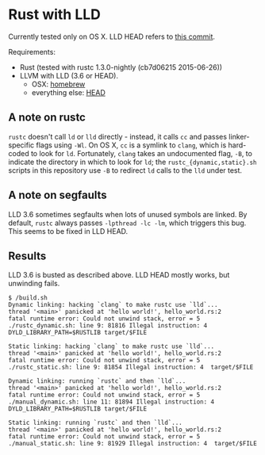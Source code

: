 Rust with LLD
=============

Currently tested only on OS X. LLD HEAD refers to [this commit](https://github.com/llvm-mirror/lld/commit/ad256ceb1f5979a07d178db4c569056b526c1850).

Requirements:
- Rust (tested with rustc 1.3.0-nightly (cb7d06215 2015-06-26))
- LLVM with LLD (3.6 or HEAD).
  - OSX: [homebrew](https://github.com/Homebrew/homebrew/blob/master/Library/Formula/llvm.rb)
  - everything else: [HEAD](http://lld.llvm.org/getting_started.html#building-lld)

A note on rustc
---------------
`rustc` doesn't call `ld` or `lld` directly - instead, it calls `cc` and passes linker-specific flags using `-Wl`. On OS X, `cc` is a symlink to `clang`, which is hard-coded to look for `ld`. Fortunately, `clang` takes an undocumented flag, `-B`, to indicate the directory in which to look for `ld`; the `rustc_{dynamic,static}.sh` scripts in this repository use `-B` to redirect `ld` calls to the `lld` under test.

A note on segfaults
-------------------
LLD 3.6 sometimes segfaults when lots of unused symbols are linked. By default, `rustc` always passes `-lpthread -lc -lm`, which triggers this bug. This seems to be fixed in LLD HEAD.

Results
-------
LLD 3.6 is busted as described above. LLD HEAD mostly works, but unwinding fails.
```console
$ /build.sh
Dynamic linking: hacking `clang` to make rustc use `lld`...
thread '<main>' panicked at 'hello world!', hello_world.rs:2
fatal runtime error: Could not unwind stack, error = 5
./rustc_dynamic.sh: line 9: 81816 Illegal instruction: 4  DYLD_LIBRARY_PATH=$RUSTLIB target/$FILE

Static linking: hacking `clang` to make rustc use `lld`...
thread '<main>' panicked at 'hello world!', hello_world.rs:2
fatal runtime error: Could not unwind stack, error = 5
./rustc_static.sh: line 9: 81854 Illegal instruction: 4  target/$FILE

Dynamic linking: running `rustc` and then `lld`...
thread '<main>' panicked at 'hello world!', hello_world.rs:2
fatal runtime error: Could not unwind stack, error = 5
./manual_dynamic.sh: line 11: 81894 Illegal instruction: 4  DYLD_LIBRARY_PATH=$RUSTLIB target/$FILE

Static linking: running `rustc` and then `lld`...
thread '<main>' panicked at 'hello world!', hello_world.rs:2
fatal runtime error: Could not unwind stack, error = 5
./manual_static.sh: line 9: 81929 Illegal instruction: 4  target/$FILE
```
